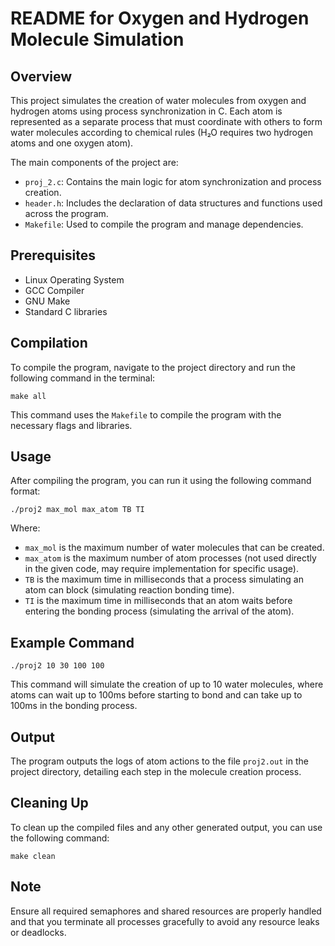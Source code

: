
# README for Oxygen and Hydrogen Molecule Simulation

## Overview
This project simulates the creation of water molecules from oxygen and hydrogen atoms using process synchronization in C. Each atom is represented as a separate process that must coordinate with others to form water molecules according to chemical rules (H₂O requires two hydrogen atoms and one oxygen atom).

The main components of the project are:
- `proj_2.c`: Contains the main logic for atom synchronization and process creation.
- `header.h`: Includes the declaration of data structures and functions used across the program.
- `Makefile`: Used to compile the program and manage dependencies.

## Prerequisites
- Linux Operating System
- GCC Compiler
- GNU Make
- Standard C libraries

## Compilation
To compile the program, navigate to the project directory and run the following command in the terminal:
```
make all
```
This command uses the `Makefile` to compile the program with the necessary flags and libraries.

## Usage
After compiling the program, you can run it using the following command format:
```
./proj2 max_mol max_atom TB TI
```
Where:
- `max_mol` is the maximum number of water molecules that can be created.
- `max_atom` is the maximum number of atom processes (not used directly in the given code, may require implementation for specific usage).
- `TB` is the maximum time in milliseconds that a process simulating an atom can block (simulating reaction bonding time).
- `TI` is the maximum time in milliseconds that an atom waits before entering the bonding process (simulating the arrival of the atom).

## Example Command
```
./proj2 10 30 100 100
```
This command will simulate the creation of up to 10 water molecules, where atoms can wait up to 100ms before starting to bond and can take up to 100ms in the bonding process.

## Output
The program outputs the logs of atom actions to the file `proj2.out` in the project directory, detailing each step in the molecule creation process.

## Cleaning Up
To clean up the compiled files and any other generated output, you can use the following command:
```
make clean
```

## Note
Ensure all required semaphores and shared resources are properly handled and that you terminate all processes gracefully to avoid any resource leaks or deadlocks.
